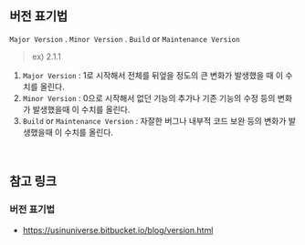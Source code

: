 ## 버전 표기법

`Major Version` . `Minor Version` . `Build` or `Maintenance Version`
> ex) 2.1.1

1. `Major Version` : 1로 시작해서 전체를 뒤엎을 정도의 큰 변화가 발생했을 때 이 수치를 올린다.
2. `Minor Version`  : 0으로 시작해서 없던 기능의 추가나 기존 기능의 수정 등의 변화가 발생했을때 이 수치를 올린다.
3. `Build` or `Maintenance Version` : 자잘한 버그나 내부적 코드 보완 등의 변화가 발생했을때 이 수치를 올린다. 

<br>

## 참고 링크

### 버전 표기법

- https://usinuniverse.bitbucket.io/blog/version.html